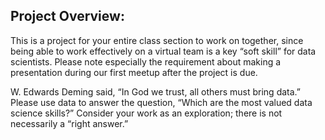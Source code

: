 


## Project Overview:

This is a project for your entire class section to work on together, since being able to work effectively on a virtual team is a key “soft skill” for data scientists. Please note especially the requirement about making a presentation during our first meetup after the project is due.

W. Edwards Deming said, “In God we trust, all others must bring data.” Please use data to answer the question, “Which are the most valued data science skills?” Consider your work as an exploration; there is not necessarily a “right answer.”
